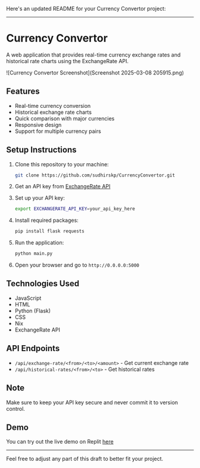 Here's an updated README for your Currency Convertor project:

---

# Currency Convertor

A web application that provides real-time currency exchange rates and historical rate charts using the ExchangeRate API.

![Currency Convertor Screenshot](Screenshot 2025-03-08 205915.png)

## Features

- Real-time currency conversion
- Historical exchange rate charts
- Quick comparison with major currencies
- Responsive design
- Support for multiple currency pairs

## Setup Instructions

1. Clone this repository to your machine:
    ```bash
    git clone https://github.com/sudhirskp/CurrencyConvertor.git
    ```

2. Get an API key from [ExchangeRate API](https://www.exchangerate-api.com/)

3. Set up your API key:
    ```bash
    export EXCHANGERATE_API_KEY=your_api_key_here
    ```

4. Install required packages:
    ```bash
    pip install flask requests
    ```

5. Run the application:
    ```bash
    python main.py
    ```

6. Open your browser and go to `http://0.0.0.0:5000`

## Technologies Used

- JavaScript
- HTML
- Python (Flask)
- CSS
- Nix
- ExchangeRate API

## API Endpoints

- `/api/exchange-rate/<from>/<to>/<amount>` - Get current exchange rate
- `/api/historical-rates/<from>/<to>` - Get historical rates

## Note

Make sure to keep your API key secure and never commit it to version control.

## Demo

You can try out the live demo on Replit [here](https://replit.com/@sudhirskp/CurrencyConverter)

---

Feel free to adjust any part of this draft to better fit your project.
